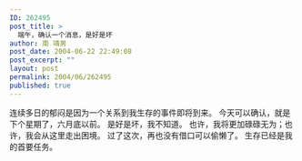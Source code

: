 ```yaml
---
ID: 262495
post_title: >
  端午，确认一个消息，是好是坏
author: 南 靖男
post_date: 2004-06-22 22:49:08
post_excerpt: ""
layout: post
permalink: 2004/06/262495
published: true
---
```

连续多日的郁闷是因为一个关系到我生存的事件即将到来。
今天可以确认，就是下个星期了，六月底以前。
是好是坏，我不知道。
也许，我将更加碌碌无为；也许，我会从这里走出困境。
过了这次，再也没有借口可以偷懒了。
生存已经是我的首要任务。